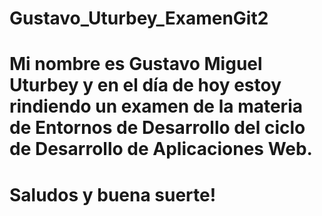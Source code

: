 # Gustavo_Uturbey_ExamenGit2
# Mi nombre es Gustavo Miguel Uturbey y en el día de hoy estoy rindiendo un examen de la materia de Entornos de Desarrollo del ciclo de Desarrollo de Aplicaciones Web. 
# Saludos y buena suerte!
